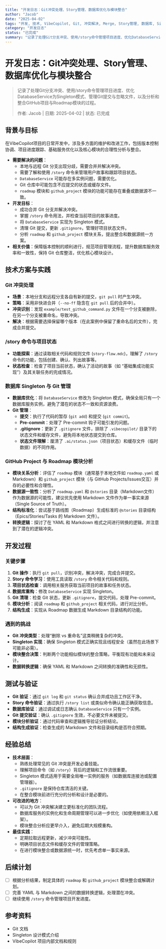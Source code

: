 ```yaml
---
title: "开发日志：Git冲突处理、Story管理、数据库优化与模块整合"
author: "Jacob"
date: "2025-04-02"
tags: "开发, 技术, VibeCopilot, Git, 冲突解决, Merge, Story管理, 数据库, Singleton, Git管理, Pre-commit, GitHub项目, Roadmap, 模块化, 数据同步"
category: "开发日志"
status: "已完成"
summary: "记录了处理Git分支冲突、使用/story命令管理项目进度、优化DatabaseService为Singleton模式、管理Git提交与忽略文件，以及分析和整合GitHub项目与Roadmap模块的过程。"
---
```


# 开发日志：Git冲突处理、Story管理、数据库优化与模块整合

> 记录了处理Git分支冲突、使用/story命令管理项目进度、优化DatabaseService为Singleton模式、管理Git提交与忽略文件，以及分析和整合GitHub项目与Roadmap模块的过程。
>
> 作者: Jacob | 日期: 2025-04-02 | 状态: 已完成

## 背景与目标

在VibeCopilot项目的日常开发中，涉及多方面的维护和改进工作，包括版本控制协调、项目进度跟踪、基础服务优化以及核心模块的合理性分析与整合。

- **需要解决的问题**：
  - 本地与远程 Git 分支出现分歧，需要合并并解决冲突。
  - 需要了解和使用 `/story` 命令来管理用户故事和跟踪项目状态。
  - `DatabaseService` 可能存在多实例问题，需要优化。
  - Git 仓库中可能包含不应提交的状态或缓存文件。
  - `roadmap` 模块和 `github_project` 模块的功能可能存在重叠或数据源不一致。
- **开发目标**：
  - 成功合并 Git 分支并解决冲突。
  - 掌握 `/story` 命令用法，并检查当前项目的故事进度。
  - 将 `DatabaseService` 实现为 Singleton 模式。
  - 清理 Git 提交，更新 `.gitignore`，管理好项目状态文件。
  - 分析 `roadmap` 和 `github_project` 模块关系，提出整合和数据源统一方案。
- **相关价值**：保障版本控制的顺利进行，规范项目管理流程，提升数据库服务效率和一致性，保持 Git 仓库整洁，优化核心模块设计。

## 技术方案与实践

### Git 冲突处理

- **场景**：本地分支和远程分支各自有新的提交，`git pull` 时产生冲突。
- **策略**：采用非快进合并（`--no-ff` 隐含在 `git pull` 后的合并中）。
- **冲突识别**：发现 `example/test_github_command.py` 文件在一个分支被删除，在另一个分支被重命名，导致冲突。
- **解决**：根据需要选择保留哪个版本（在此案例中保留了重命名后的文件），完成合并提交。

### /story 命令与项目状态

- **功能探索**：通过读取相关代码和规则文件 (`story-flow.mdc`)，理解了 `/story` 命令的功能，包括创建、确认、列出故事等。
- **状态检查**：检查了项目当前状态，确认了活动的故事（如 “基础集成功能实现”）及其关联任务的完成情况。

### 数据库 Singleton 与 Git 管理

- **数据库优化**：将 `DatabaseService` 修改为 Singleton 模式，确保全局只有一个数据库服务实例，避免了潜在的状态不一致和资源浪费。
- **Git 管理**：
  - **提交**：执行了代码的暂存 (`git add`) 和提交 (`git commit`)。
  - **Pre-commit**：处理了 Pre-commit 钩子可能引发的问题。
  - **.gitignore**：更新了 `.gitignore` 文件，排除了 `.vibecopilot/` 目录下的状态文件和缓存文件，避免将本地状态提交到仓库。
  - **状态文件理解**：厘清了 `.ai/status.json`（项目状态）和缓存文件（临时数据）的不同作用。

### GitHub Project 与 Roadmap 模块分析

- **模块关系分析**：评估了 `roadmap` 模块（通常基于本地文件如 `roadmap.yaml` 或 Markdown）和 `github_project` 模块（与 GitHub Projects/Issues交互）并存的必要性和合理性。
- **数据源一致性**：分析了 `roadmap.yaml` 和 `@stories` 目录（Markdown文件）作为数据源的可能性，建议优先使用 Markdown 文件作为单一事实来源（Single Source of Truth）。
- **结构标准化**：尝试基于路线图（Roadmap）生成标准的 `@stories` 目录结构（Epics/Stories/Tasks 的 Markdown 文件）。
- **转换逻辑**：探讨了在 YAML 和 Markdown 格式之间进行转换的逻辑，并注意到了潜在的逻辑冲突。

## 开发过程

### 关键步骤

1. **Git 操作**：执行 `git pull`，识别冲突，解决冲突，完成合并提交。
2. **Story 命令学习**：使用工具读取 `/story` 命令相关代码和规则。
3. **项目状态检查**：调用相关服务获取当前项目的故事和任务状态。
4. **数据库重构**：修改 `DatabaseService` 实现 Singleton。
5. **Git 清理**：检查 Git 状态，更新 `.gitignore`，提交代码，处理 Pre-commit。
6. **模块分析**：阅读 `roadmap` 和 `github_project` 相关代码，进行对比分析。
7. **结构生成**：实现从 Roadmap 数据生成 Markdown 目录结构的功能。

### 遇到的挑战

- **Git 冲突类型**：处理“删除 vs 重命名”这类稍微复杂的冲突。
- **Singleton 实现**：确保 Singleton 模式正确实现且线程安全（虽然在此场景下可能非必需）。
- **模块整合决策**：判断两个功能相似模块的整合策略，平衡现有功能和未来设计。
- **数据转换逻辑**：确保 YAML 和 Markdown 之间转换的准确性和无损性。

## 测试与验证

- **Git 验证**：通过 `git log` 和 `git status` 确认合并成功且工作区干净。
- **Story 命令验证**：通过执行 `/story list` 或类似命令确认能正确获取信息。
- **数据库验证**：通过调试或日志确认 `DatabaseService` 只有一个实例。
- **Git 提交验证**：确认 `.gitignore` 生效，不必要文件未被提交。
- **模块分析验证**：通过代码审查和逻辑推导验证分析结论。
- **结构生成验证**：检查生成的 Markdown 文件和目录结构是否符合预期。

## 经验总结

- **技术层面**：
  - 熟练处理常见的 Git 冲突是开发必备技能。
  - 理解项目命令（如 `/story`）背后的逻辑和工作流很重要。
  - Singleton 模式适用于需要全局唯一实例的服务（如数据库连接池或配置管理器）。
  - `.gitignore` 是保持仓库清洁的关键。
  - 在整合模块前进行充分的分析和设计是必要的。
- **可改进的地方**：
  - 可以为 Git 冲突解决建立更标准化的团队流程。
  - 数据库服务的实例化和生命周期管理可以进一步优化（如使用依赖注入框架）。
  - 模块整合分析应更早介入，避免后期大规模重构。
- **最佳实践**：
  - 定期拉取远程更新，减少冲突可能性。
  - 明确项目状态文件和缓存文件的管理策略。
  - 在进行模块整合或数据源统一时，优先考虑单一事实来源。

## 后续计划

- [ ] 根据分析结果，制定具体的 `roadmap` 和 `github_project` 模块整合或解耦计划。
- [ ] 完善 YAML 与 Markdown 之间的数据转换逻辑，处理潜在冲突。
- [ ] 继续使用 `/story` 命令管理项目开发进度。

## 参考资料

- Git 文档
- Singleton 设计模式介绍
- VibeCopilot 项目内部文档和规则
